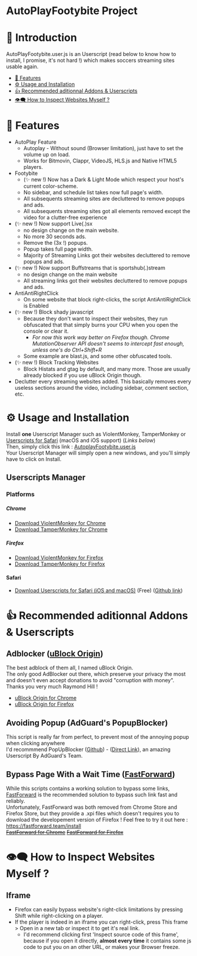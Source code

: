 # AutoPlayFootybite Project

# 📙 Introduction

AutoPlayFootybite.user.js is an Userscript (read below to know how to install, I promise, it's not hard !) which makes soccers streaming sites usable again.

- [🌟 Features](https://github.com/Write/AutoPlayFootybite#-features)  
- [⚙️ Usage and Installation](https://github.com/Write/AutoPlayFootybite#%EF%B8%8F-usage-and-installation)  
- [👍 Recommended aditionnal Addons & Userscripts](https://github.com/Write/AutoPlayFootybite#-recommended-aditionnal-addons--userscripts)  
- [👁️‍🗨️ How to Inspect Websites Myself ?](https://github.com/Write/AutoPlayFootybite#%EF%B8%8F%EF%B8%8F-how-to-inspect-websites-myself-)  

# 🌟 Features
- AutoPlay Feature
    - Autoplay - Without sound (Browser limitation), just have to set the volume up on load.
    - Works for Bitmovin, Clappr, VideoJS, HLS.js and Native HTML5 players.
- Footybite
    - (✨ new !) Now has a Dark & Light Mode which respect your host's current color-scheme.
    - No sidebar, and schedule list takes now full page's width.
    - All subsequents streaming sites are decluttered to remove popups and ads.
    - All subsequents streaming sites got all elements removed except the video for a clutter-free experience
- (✨ new !) Now support Live(.)sx
    - no design change on the main website.
    - No more 30 seconds ads.
    - Remove the (3x !) popups.
    - Popup takes full page width.
    - Majority of Streaming Links got their websites decluttered to remove popups and ads.
- (✨ new !) Now support Buffstreams that is sportshub(.)stream
    - no design change on the main website
    - All streaming links got their websites decluttered to remove popups and ads.
- AntiAntiRightClick
    - On some website that block right-clicks, the script AntiAntiRightClick is Enabled
- (✨ new !) Block shady javascript
    - Because they don't want to inspect their websites, they run obfuscated that that simply burns your CPU when you open the console or clear it.
        - *For now this work way better on Firefox though. Chrome MutationObserver API doesn't seems to intercept fast enough, unless one's do Ctrl+Shift+R*
    - Some example are blast.js, and some other obfuscated tools.
- (✨ new !) Block Tracking Websites
    - Block Histats and gtag by default, and many more. Those are usually already blocked if you use uBlock Origin though.
- Declutter every streaming websites added. This basically removes every useless sections around the video, including sidebar, comment section, etc.


# ⚙️ Usage and Installation
Install **one** Userscript Manager such as ViolentMonkey, TamperMonkey or [Userscripts for Safari](https://apps.apple.com/us/app/userscripts/id1463298887) (macOS and iOS support) (*Links below*)  
Then, simply click this link : [AutoplayFootybite.user.js](https://github.com/Write/AutoPlaySoccerStreams/blob/main/AutoplayFootybite.user.js)  
Your Userscript Manager will simply open a new windows, and you'll simply have to click on Install.  

## Userscripts Manager

### Platforms

##### Chrome
- [Download ViolentMonkey for Chrome](https://chrome.google.com/webstore/detail/violentmonkey/jinjaccalgkegednnccohejagnlnfdag)  
- [Download TamperMonkey for Chrome](https://chrome.google.com/webstore/detail/tampermonkey/dhdgffkkebhmkfjojejmpbldmpobfkfo)

##### Firefox
- [Download ViolentMonkey for Firefox](https://addons.mozilla.org/en-US/firefox/addon/violentmonkey/)  
- [Download TamperMonkey for Firefox](https://addons.mozilla.org/en-US/firefox/addon/tampermonkey/) 

#### Safari
- [Download Userscripts for Safari (iOS and macOS)](https://apps.apple.com/us/app/userscripts/id1463298887) (Free) ([Github link](https://github.com/quoid/userscripts))  

# 👍 Recommended aditionnal Addons & Userscripts

## Adblocker ([uBlock Origin](https://ublockorigin.com/))
The best adblock of them all, I named uBlock Origin.  
The only good AdBlocker out there, which preserve your privacy the most and doesn't even accept donations to avoid "corruption with money".  
Thanks you very much Raymond Hill !  

- [uBlock Origin for Chrome](https://chrome.google.com/webstore/detail/ublock-origin/cjpalhdlnbpafiamejdnhcphjbkeiagm)  
- [uBlock Origin for Firefox](https://addons.mozilla.org/en-US/firefox/addon/ublock-origin/)  

## Avoiding Popup (AdGuard's PopupBlocker)

This script is really far from perfect, to prevent most of the annoying popup when clicking anywhere  
I'd recommmend PopUpBlocker ([Github](https://github.com/AdguardTeam/PopupBlocker)) - ([Direct Link](https://popupblocker.adguard.com/popupblocker.user.js)), an amazing Userscript By AdGuard's Team.

## Bypass Page With a Wait Time ([FastForward](https://fastforward.team))
While this scripts contains a working solution to bypass some links, [FastForward](https://fastforward.team/install) is the recommended solution to bypass such link  fast and reliably.  
Unfortunately, FastForward was both removed from Chrome Store and Firefox Store, but they provide a .xpi files which doesn't requires you to download the developement version of Firefox ! Feel free to try it out here : https://fastforward.team/install  
~~[FastForward for Chrome](https://chrome.google.com/webstore/detail/fastforward/icallnadddjmdinamnolclfjanhfoafe)~~
~~[FastForward for Firefox](https://addons.mozilla.org/en-US/firefox/addon/fastforwardteam/)~~


# 👁️‍🗨️ How to Inspect Websites Myself ? 

## Iframe
- Firefox can easily bypass website's right-click limitations by pressing Shift while right-clicking on a player.  
- If the player is indeed in an iframe you can right-click, press This frame > Open in a new tab or inspect it to get it's real link.  
  - I'd recommend clicking first 'Inspect source code of this frame', because if you open it directly, **almost every time** it contains some js code to put you on an other URL, or makes your Browser freeze.   
